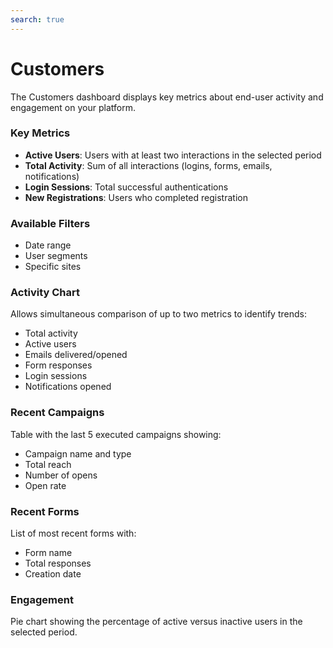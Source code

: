 ```yaml
---
search: true
---
```


# Customers

The Customers dashboard displays key metrics about end-user activity and engagement on your platform.

### Key Metrics

- **Active Users**: Users with at least two interactions in the selected period
- **Total Activity**: Sum of all interactions (logins, forms, emails, notifications)
- **Login Sessions**: Total successful authentications
- **New Registrations**: Users who completed registration

### Available Filters

- Date range
- User segments
- Specific sites

### Activity Chart

Allows simultaneous comparison of up to two metrics to identify trends:
- Total activity
- Active users
- Emails delivered/opened
- Form responses
- Login sessions
- Notifications opened

### Recent Campaigns

Table with the last 5 executed campaigns showing:
- Campaign name and type
- Total reach
- Number of opens
- Open rate

### Recent Forms

List of most recent forms with:
- Form name
- Total responses
- Creation date

### Engagement

Pie chart showing the percentage of active versus inactive users in the selected period.